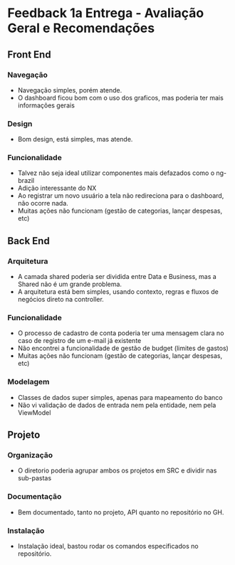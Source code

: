 
# **Feedback 1a Entrega - Avaliação Geral e Recomendações**

## Front End

### Navegação

- Navegação simples, porém atende.
- O dashboard ficou bom com o uso dos graficos, mas poderia ter mais informações gerais

### Design

- Bom design, está simples, mas atende.

### Funcionalidade

- Talvez não seja ideal utilizar componentes mais defazados como o ng-brazil
- Adição interessante do NX
- Ao registrar um novo usuário a tela não redireciona para o dashboard, não ocorre nada.
- Muitas ações não funcionam (gestão de categorias, lançar despesas, etc)

## Back End

### Arquitetura

- A camada shared poderia ser dividida entre Data e Business, mas a Shared não é um grande problema.
- A arquitetura está bem simples, usando contexto, regras e fluxos de negócios direto na controller.

### Funcionalidade

- O processo de cadastro de conta poderia ter uma mensagem clara no caso de registro de um e-mail já existente
- Não encontrei  a funcionalidade de gestão de budget (limites de gastos)
- Muitas ações não funcionam (gestão de categorias, lançar despesas, etc)

### Modelagem

- Classes de dados super simples, apenas para mapeamento do banco
- Não vi validação de dados de entrada nem pela entidade, nem pela ViewModel

## Projeto

### Organização

- O diretorio poderia agrupar ambos os projetos em SRC e dividir nas sub-pastas

### Documentação

- Bem documentado, tanto no projeto, API quanto no repositório no GH.

### Instalação

- Instalação ideal, bastou rodar os comandos especificados no repositório.